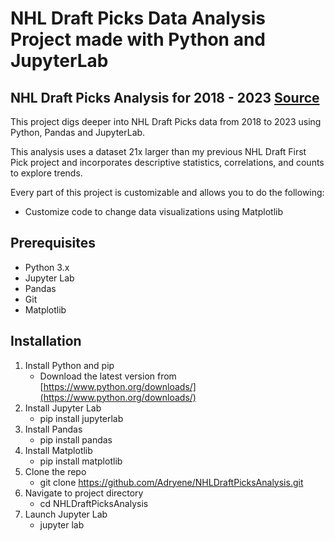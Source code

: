 # NHL Draft Picks Data Analysis Project made with Python and JupyterLab

## NHL Draft Picks Analysis for 2018 - 2023 [Source](https://records.nhl.com/draft/draft-picks?year=2023) 

This project digs deeper into NHL Draft Picks data from 2018 to 2023 using Python, Pandas and JupyterLab. 

This analysis uses a dataset 21x larger than my previous NHL Draft First Pick project and incorporates descriptive statistics, correlations, and counts to explore trends.

Every part of this project is customizable and allows you to do the following:

* Customize code to change data visualizations using Matplotlib
  
## Prerequisites
  * Python 3.x
  * Jupyter Lab
  * Pandas
  * Git
  * Matplotlib

## Installation
1. Install Python and pip
    * Download the latest version from [https://www.python.org/downloads/](https://www.python.org/downloads/)
2. Install Jupyter Lab
    * pip install jupyterlab
3. Install Pandas
    * pip install pandas
4. Install Matplotlib
    * pip install matplotlib
5. Clone the repo
    * git clone https://github.com/Adryene/NHLDraftPicksAnalysis.git
6. Navigate to project directory
    * cd NHLDraftPicksAnalysis
7. Launch Jupyter Lab
    * jupyter lab
